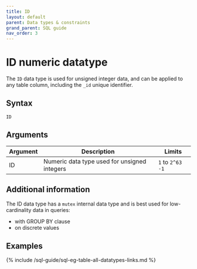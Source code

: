 ```yaml
---
title: ID
layout: default
parent: Data types & constraints
grand_parent: SQL guide
nav_order: 3
---
```


# ID numeric datatype

The `ID` data type is used for unsigned integer data, and can be applied to any table column, including the `_id` unique identifier.

## Syntax

```
ID
```

## Arguments

| Argument | Description | Limits |
|---|---|---|
| ID | Numeric data type used for unsigned integers | `1` to `2^63 -1` |

## Additional information

The ID data type has a `mutex` internal data type and is best used for low-cardinality data in queries:
* with GROUP BY clause
* on discrete values

## Examples

{% include /sql-guide/sql-eg-table-all-datatypes-links.md %}

